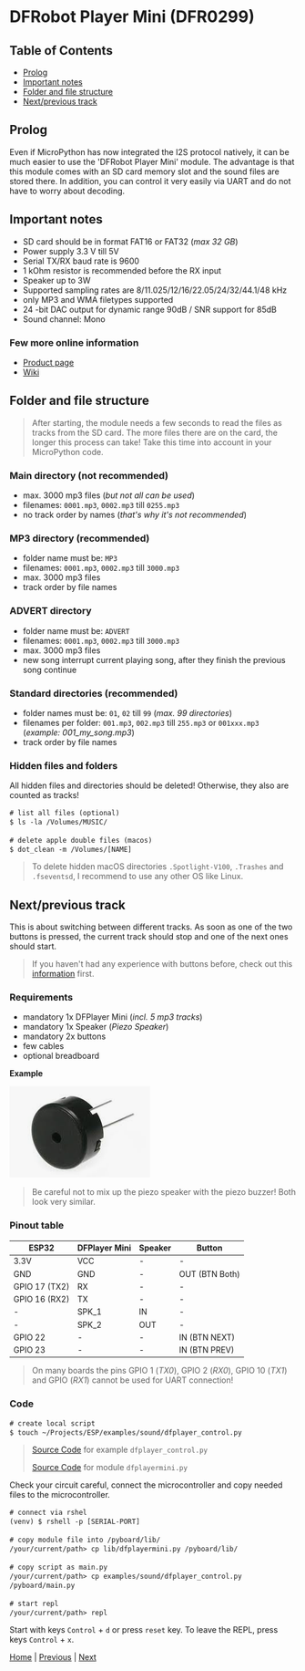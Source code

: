# DFRobot Player Mini (DFR0299)

## Table of Contents

- [Prolog](#prolog)
- [Important notes](#important-notes)
- [Folder and file structure](#folder-and-file-structure)
- [Next/previous track](#nextprevious-track)

## Prolog

Even if MicroPython has now integrated the I2S protocol natively, it can be much easier to use the 'DFRobot Player Mini' module. The advantage is that this module comes with an SD card memory slot and the sound files are stored there. In addition, you can control it very easily via UART and do not have to worry about decoding.

## Important notes

- SD card should be in format FAT16 or FAT32 (_max 32 GB_)
- Power supply 3.3 V till 5V
- Serial TX/RX baud rate is 9600
- 1 kOhm resistor is recommended before the RX input
- Speaker up to 3W
- Supported sampling rates are 8/11.025/12/16/22.05/24/32/44.1/48 kHz
- only MP3 and WMA filetypes supported
- 24 -bit DAC output for dynamic range 90dB / SNR support for 85dB
- Sound channel: Mono

### Few more online information

- [Product page](https://www.dfrobot.com/product-1121.html)
- [Wiki](https://wiki.dfrobot.com/DFPlayer_Mini_SKU_DFR0299)

## Folder and file structure

> After starting, the module needs a few seconds to read the files as tracks from the SD card. The more files there are on the card, the longer this process can take! Take this time into account in your MicroPython code.

### Main directory (not recommended)

- max. 3000 mp3 files (_but not all can be used_)
- filenames: `0001.mp3`, `0002.mp3` till `0255.mp3`
- no track order by names (_that's why it's not recommended_)

### MP3 directory (recommended)

- folder name must be: `MP3`
- filenames: `0001.mp3`, `0002.mp3` till `3000.mp3`
- max. 3000 mp3 files
- track order by file names

### ADVERT directory

- folder name must be: `ADVERT`
- filenames: `0001.mp3`, `0002.mp3` till `3000.mp3`
- max. 3000 mp3 files
- new song interrupt current playing song, after they finish the previous song continue

### Standard directories (recommended)

- folder names must be: `01`, `02` till `99` (_max. 99 directories_)
- filenames per folder: `001.mp3`, `002.mp3` till `255.mp3` or `001xxx.mp3` (_example: 001_my_song.mp3_)
- track order by file names

### Hidden files and folders

All hidden files and directories should be deleted! Otherwise, they also are counted as tracks!

```shell
# list all files (optional)
$ ls -la /Volumes/MUSIC/

# delete apple double files (macos)
$ dot_clean -m /Volumes/[NAME]
```

> To delete hidden macOS directories `.Spotlight-V100`, `.Trashes` and `.fseventsd`, I recommend to use any other OS like Linux.

## Next/previous track

This is about switching between different tracks. As soon as one of the two buttons is pressed, the current track should stop and one of the next ones should start.

> If you haven't had any experience with buttons before, check out this [information](./013_human_interaction_tutorials.md) first.

### Requirements

- mandatory 1x DFPlayer Mini (_incl. 5 mp3 tracks_)
- mandatory 1x Speaker (_Piezo Speaker_)
- mandatory 2x buttons 
- few cables
- optional breadboard

**Example**

![piezo_speaker.png](../images/modules/piezo_speaker.png)

> Be careful not to mix up the piezo speaker with the piezo buzzer! Both look very similar.

### Pinout table

| ESP32         | DFPlayer Mini | Speaker | Button         |
|---------------|---------------|---------|----------------|
| 3.3V          | VCC           | -       | -              |
| GND           | GND           | -       | OUT (BTN Both) |
| GPIO 17 (TX2) | RX            | -       | -              |
| GPIO 16 (RX2) | TX            | -       | -              |
| -             | SPK_1         | IN      | -              |
| -             | SPK_2         | OUT     | -              |
| GPIO 22       | -             | -       | IN (BTN NEXT)  |
| GPIO 23       | -             | -       | IN (BTN PREV)  |

> On many boards the pins GPIO 1 (_TX0_), GPIO 2 (_RX0_), GPIO 10 (_TX1_) and GPIO (_RX1_) cannot be used for UART connection!

### Code

```shell
# create local script
$ touch ~/Projects/ESP/examples/sound/dfplayer_control.py
```

> [Source Code](../examples/sound/dfplayer_control.py) for example `dfplayer_control.py`
> 
> [Source Code](../lib/dfplayermini.py) for module `dfplayermini.py`

Check your circuit careful, connect the microcontroller and copy needed files to the microcontroller.

```shell
# connect via rshel
(venv) $ rshell -p [SERIAL-PORT]

# copy module file into /pyboard/lib/
/your/current/path> cp lib/dfplayermini.py /pyboard/lib/

# copy script as main.py
/your/current/path> cp examples/sound/dfplayer_control.py /pyboard/main.py

# start repl
/your/current/path> repl
```

Start with keys `Control` + `d` or press `reset` key. To leave the REPL, press keys `Control` + `x`.

[Home](https://github.com/Lupin3000/ESP) | [Previous](./007_sound_tutorials.md) | [Next](./008_motor_tutorials.md)
